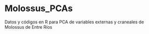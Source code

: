 # Molossus_PCAs
Datos y códigos en R para PCA de variables externas y craneales de Molossus de Entre Ríos 
